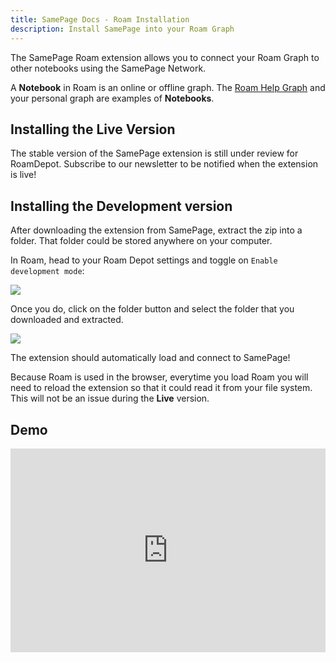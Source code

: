 ```yaml
---
title: SamePage Docs - Roam Installation
description: Install SamePage into your Roam Graph
---
```


The SamePage Roam extension allows you to connect your Roam Graph to other notebooks using the SamePage Network. 

A **Notebook** in Roam is an online or offline graph. The [Roam Help Graph](https://roamresearch.com/#/app/help/page/fCaJekIoX) and your personal graph are examples of **Notebooks**.

## Installing the Live Version

The stable version of the SamePage extension is still under review for RoamDepot. Subscribe to our newsletter to be notified when the extension is live!

## Installing the Development version

After downloading the extension from SamePage, extract the zip into a folder. That folder could be stored anywhere on your computer.

In Roam, head to your Roam Depot settings and toggle on `Enable development mode`:

![](/images/roam-3.png)

Once you do, click on the folder button and select the folder that you downloaded and extracted.

![](/images/roam-4.png)

The extension should automatically load and connect to SamePage!

Because Roam is used in the browser, everytime you load Roam you will need to reload the extension so that it could read it from your file system. This will not be an issue during the **Live** version.

## Demo

<div style="position: relative; padding-bottom: 64.5933014354067%; height: 0;"><iframe src="https://www.loom.com/embed/0f755b4bb1d14f419e8382ea8cb9d220" frameborder="0" webkitallowfullscreen mozallowfullscreen allowfullscreen style="position: absolute; top: 0; left: 0; width: 100%; height: 100%;"></iframe></div>
